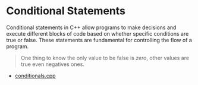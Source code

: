 # Conditional Statements

Conditional statements in C++ allow programs to make decisions and execute
different blocks of code based on whether specific conditions are true or false.
These statements are fundamental for controlling the flow of a program. 

> One thing to know the only value to be false is *zero*, other values are true
> even negatives ones.

- [conditionals.cpp](conditionals.cpp)
